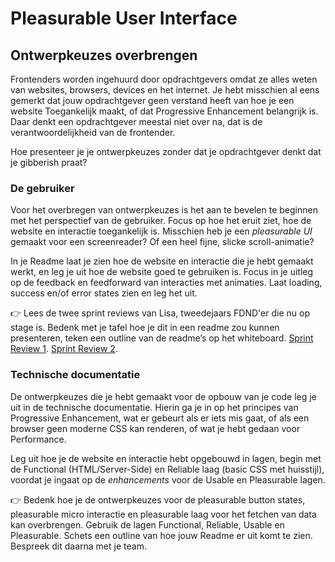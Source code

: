 # Pleasurable User Interface

## Ontwerpkeuzes overbrengen

Frontenders worden ingehuurd door opdrachtgevers omdat ze alles weten van websites, browsers, devices en het internet. Je hebt misschien al eens gemerkt dat jouw opdrachtgever geen verstand heeft van hoe je een website Toegankelijk maakt, of dat Progressive Enhancement belangrijk is. Daar denkt een opdrachtgever meestal niet over na, dat is de verantwoordelijkheid van de frontender.

Hoe presenteer je je ontwerpkeuzes zonder dat je opdrachtgever denkt dat je gibberish praat?

### De gebruiker

Voor het overbregen van ontwerpkeuzes is het aan te bevelen te beginnen met het perspectief van de gebruiker. Focus op hoe het eruit ziet, hoe de website en interactie toegankelijk is. Misschien heb je een _pleasurable UI_ gemaakt voor een screenreader? Of een heel fijne, slicke scroll-animatie?

In je Readme laat je zien hoe de website en interactie die je hebt gemaakt werkt, en leg je uit hoe de website goed te gebruiken is. Focus in je uitleg op de feedback en feedforward van interacties met animaties. Laat loading, success en/of error states zien en leg het uit.

👉 Lees de twee sprint reviews van Lisa, tweedejaars FDND'er die nu op stage is. Bedenk met je tafel hoe je dit in een readme zou kunnen presenteren, teken een outline van de readme’s op het whiteboard. [Sprint Review 1](https://github.com/users/lisagjh/projects/13/views/14?visibleFields=%5B%22Title%22%2C%22Status%22%2C%22Labels%22%2C133392529%2C133392554%2C%22Parent+issue%22%2C184698587%5D&pane=issue&itemId=111038260&issue=lisagjh%7Ci-love-web%7C261). [Sprint Review 2](https://github.com/users/lisagjh/projects/13/views/14?pane=issue&itemId=111743727&issue=lisagjh%7Ci-love-web%7C270).


<!--
👉 Bekijk met je team de case 'ons land' van Norday: https://norday.nl/en/cases/onsland/. Hoe hebben ze de website gepresenteerd en wat laten ze allemaal zien?
-->

### Technische documentatie

De ontwerpkeuzes die je hebt gemaakt voor de opbouw van je code leg je uit in de technische documentatie. Hierin ga je in op het principes van Progressive Enhancement, wat er gebeurt als er iets mis gaat, of als een browser geen moderne CSS kan renderen, of wat je hebt gedaan voor Performance.

Leg uit hoe je de website en interactie hebt opgebouwd in lagen, begin met de Functional (HTML/Server-Side) en Reliable laag (basic CSS met huisstijl), voordat je ingaat op de _enhancements_ voor de Usable en Pleasurable lagen.

👉 Bedenk hoe je de ontwerpkeuzes voor de pleasurable button states, pleasurable micro interactie en pleasurable laag voor het fetchen van data kan overbrengen. Gebruik de lagen Functional, Reliable, Usable en Pleasurable. Schets een outline van hoe jouw Readme er uit komt te zien. Bespreek dit daarna met je team. 

<!--
## Aanpak

Hoe schrijf je zoiets op? 
Hoe verantwoord je je ontwerp? 
Bronnen gebruiken? 

Nog even wat details aanpassen omdat dat beter is???
- Artikel user delight 
- UI principles van Joshua Porter gebruiken
- Disney principes toepassen en benoemen
- Easein Ease out Perceived performance
- ...


-->
